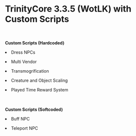 # TrinityCore 3.3.5 (WotLK) with Custom Scripts
<br>
<br>
<b>Custom Scripts (Hardcoded)</b>
<br>
<p><li>Dress NPCs</li></p>
<p><li>Multi Vendor</li></p>
<p><li>Transmogrification</li></p>
<p><li>Creature and Object Scaling</li></p>
<p><li>Played Time Reward System</li></p>
<br>
<br>
<b>Custom Scripts (Softcoded)</b>
<br>
<p><li>Buff NPC</li></p>
<p><li>Teleport NPC</li></p>

